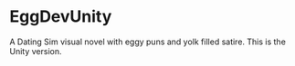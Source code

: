 # EggDevUnity
A Dating Sim visual novel with eggy puns and yolk filled satire. This is the Unity version.
